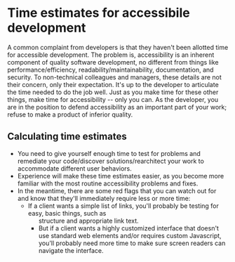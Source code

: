 # Time estimates for accessibile development

A common complaint from developers is that they haven't been allotted time for accessible development. The problem is, accessibility is an inherent component of quality software development, no different from things like performance/efficiency, readability/maintainability, documentation, and security. To non-technical colleagues and managers, these details are not their concern, only their expectation. It's up to the developer to articulate the time needed to do the job well. Just as you make time for these other things, make time for accessibility -- only you can. As the developer, you are in the position to defend accessibility as an important part of your work; refuse to make a product of inferior quality.

## Calculating time estimates
* You need to give yourself enough time to test for problems and remediate your code/discover solutions/rearchitect your work to accommodate different user behaviors.
* Experience will make these time estimates easier, as you become more familiar with the most routine accessibility problems and fixes.
* In the meantime, there are some red flags that you can watch out for and know that they'll immediately require less or more time:
  * If a client wants a simple list of links, you'll probably be testing for easy, basic things, such as <ul> structure and appropriate link text.
  * But if a client wants a highly customized interface that doesn't use standard web elements and/or requires custom Javascript, you'll probably need more time to make sure screen readers can navigate the interface.
